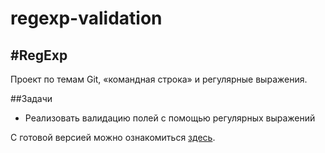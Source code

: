 # regexp-validation

#RegExp
---

Проект по темам Git, «командная строка» и регулярные выражения.

##Задачи
 - Реализовать валидацию полей с помощью регулярных выражений

С готовой версией можно ознакомиться [здесь][1]. 

[1]: https://github.com/itwassoclear.github.io/regexp-validation